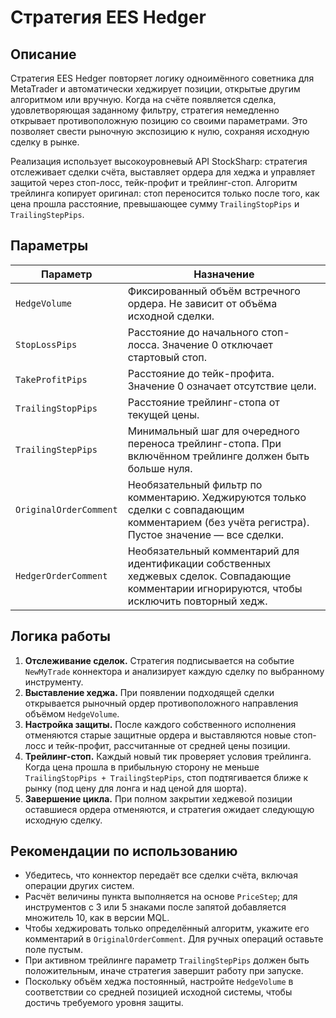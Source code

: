 # Стратегия EES Hedger

## Описание

Стратегия EES Hedger повторяет логику одноимённого советника для MetaTrader и автоматически хеджирует позиции, открытые другим алгоритмом или вручную. Когда на счёте появляется сделка, удовлетворяющая заданному фильтру, стратегия немедленно открывает противоположную позицию со своими параметрами. Это позволяет свести рыночную экспозицию к нулю, сохраняя исходную сделку в рынке.

Реализация использует высокоуровневый API StockSharp: стратегия отслеживает сделки счёта, выставляет ордера для хеджа и управляет защитой через стоп-лосс, тейк-профит и трейлинг-стоп. Алгоритм трейлинга копирует оригинал: стоп переносится только после того, как цена прошла расстояние, превышающее сумму `TrailingStopPips` и `TrailingStepPips`.

## Параметры

| Параметр | Назначение |
| --- | --- |
| `HedgeVolume` | Фиксированный объём встречного ордера. Не зависит от объёма исходной сделки. |
| `StopLossPips` | Расстояние до начального стоп-лосса. Значение 0 отключает стартовый стоп. |
| `TakeProfitPips` | Расстояние до тейк-профита. Значение 0 означает отсутствие цели. |
| `TrailingStopPips` | Расстояние трейлинг-стопа от текущей цены. |
| `TrailingStepPips` | Минимальный шаг для очередного переноса трейлинг-стопа. При включённом трейлинге должен быть больше нуля. |
| `OriginalOrderComment` | Необязательный фильтр по комментарию. Хеджируются только сделки с совпадающим комментарием (без учёта регистра). Пустое значение — все сделки. |
| `HedgerOrderComment` | Необязательный комментарий для идентификации собственных хеджевых сделок. Совпадающие комментарии игнорируются, чтобы исключить повторный хедж. |

## Логика работы

1. **Отслеживание сделок.** Стратегия подписывается на событие `NewMyTrade` коннектора и анализирует каждую сделку по выбранному инструменту.
2. **Выставление хеджа.** При появлении подходящей сделки открывается рыночный ордер противоположного направления объёмом `HedgeVolume`.
3. **Настройка защиты.** После каждого собственного исполнения отменяются старые защитные ордера и выставляются новые стоп-лосс и тейк-профит, рассчитанные от средней цены позиции.
4. **Трейлинг-стоп.** Каждый новый тик проверяет условия трейлинга. Когда цена прошла в прибыльную сторону не меньше `TrailingStopPips + TrailingStepPips`, стоп подтягивается ближе к рынку (под цену для лонга и над ценой для шорта).
5. **Завершение цикла.** При полном закрытии хеджевой позиции оставшиеся ордера отменяются, и стратегия ожидает следующую исходную сделку.

## Рекомендации по использованию

- Убедитесь, что коннектор передаёт все сделки счёта, включая операции других систем.
- Расчёт величины пункта выполняется на основе `PriceStep`; для инструментов с 3 или 5 знаками после запятой добавляется множитель 10, как в версии MQL.
- Чтобы хеджировать только определённый алгоритм, укажите его комментарий в `OriginalOrderComment`. Для ручных операций оставьте поле пустым.
- При активном трейлинге параметр `TrailingStepPips` должен быть положительным, иначе стратегия завершит работу при запуске.
- Поскольку объём хеджа постоянный, настройте `HedgeVolume` в соответствии со средней позицией исходной системы, чтобы достичь требуемого уровня защиты.
